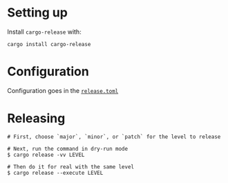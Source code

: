 # Setting up

Install `cargo-release` with:

```shell
cargo install cargo-release
```

# Configuration

Configuration goes in the [`release.toml`](./release.toml)

# Releasing

```shell
# First, choose `major`, `minor`, or `patch` for the level to release

# Next, run the command in dry-run mode
$ cargo release -vv LEVEL

# Then do it for real with the same level
$ cargo release --execute LEVEL
```

